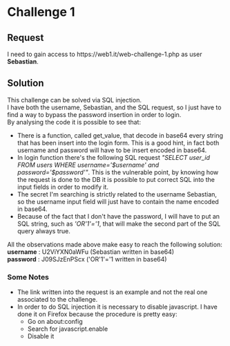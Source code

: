 <h1>Challenge 1</h1>
<h2>Request</h2>
I need to gain access to https://web1.it/web-challenge-1.php as user <strong>Sebastian</strong>.

<h2>Solution</h2>
This challenge can be solved via SQL injection.<br>
I have both the <string>username</string>, Sebastian, and the <string>SQL request</string>, 
so I just have to find a way to bypass the password insertion in order to login.<br>
By analysing the code it is possible to see that:
<ul>
  <li> There is a function, called get_value, that decode in base64 every string that has been insert into the login form. This is
  a good hint, in fact both username and password will have to be insert encoded in base64.</li>
  <li> In login function there's the following SQL request <em>"SELECT user_id FROM users WHERE 
  username='$username' and password='$password'"</em>. This is the vulnerable point, by knowing how the request is done to the DB
  it is possible to put correct SQL into the input fields in order to modify it. </li>
  <li> The secret I'm searching is strictly related to the username Sebastian, so the username input field will just have to 
  contain the name encoded in base64.</li>
  <li> Because of the fact that I don't have the password, I will have to put an SQL string, such as <em>'OR'1'='1</em>, that
  will make the second part of the SQL query always true.</li>
</ul>

All the observations made above make easy to reach the following solution:<br>
<strong>username</strong> : U2ViYXN0aWFu  (Sebastian written in base64)<br>
<strong>password</strong> : J09SJzEnPScx  ('OR'1'='1 written in base64) <br>


<h3>Some Notes </h3>
<ul>
  <li> The link written into the request is an example and not the real one associated to the challenge.</li>
  <li> In order to do SQL injection it is necessary to disable javascript. I have done it on Firefox because the procedure is pretty
  easy: <ul>
          <li> Go on about:config</li>
          <li> Search for javascript.enable</li>
          <li> Disable it</li>
         </ul>
 </ul>
      
